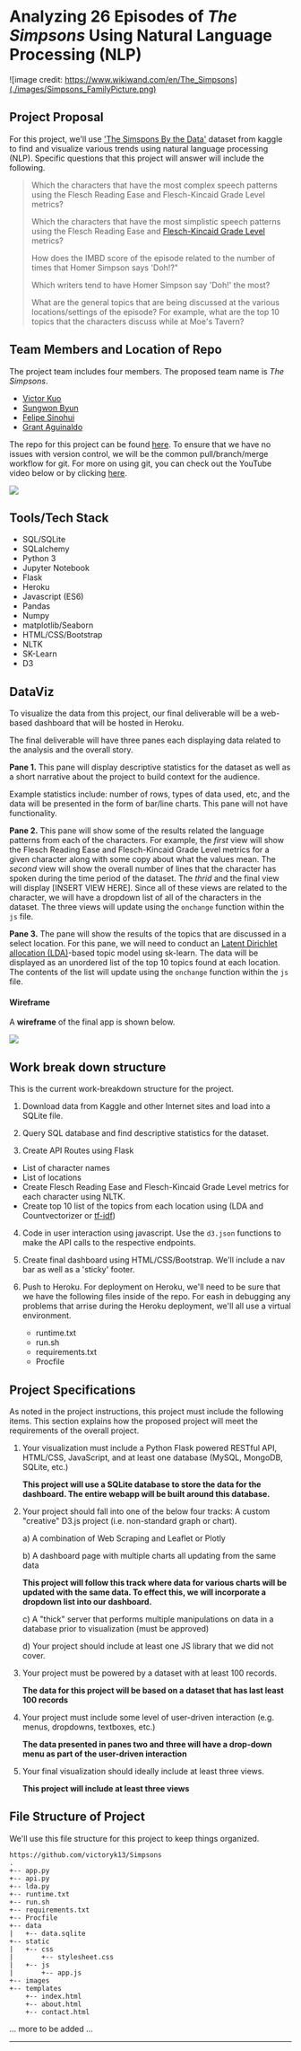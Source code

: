 # Analyzing 26 Episodes of *The Simpsons* Using Natural Language Processing (NLP)

![image credit: https://www.wikiwand.com/en/The_Simpsons](./images/Simpsons_FamilyPicture.png)

## Project Proposal

For this project, we'll use ['The Simspons By the Data'](https://www.kaggle.com/wcukierski/the-simpsons-by-the-data/data) dataset from kaggle to find and visualize various trends using natural language processing (NLP).  Specific questions that this project will answer will include the following.

> Which the characters that have the most complex speech patterns using the Flesch Reading Ease and Flesch-Kincaid Grade Level metrics?  
> 
> Which the characters that have the most simplistic speech patterns using the Flesch Reading Ease and [Flesch-Kincaid Grade Level](https://www.wikiwand.com/en/Flesch%E2%80%93Kincaid_readability_tests) metrics?  
> 
> How does the IMBD score of the episode related to the number of times that Homer Simpson says 'Doh!?"
> 
> Which writers tend to have Homer Simpson say 'Doh!' the most?
> 
> What are the general topics that are being discussed at the various locations/settings of the episode?  For example, what are the top 10 topics that the characters discuss while at Moe's Tavern?  

## Team Members and Location of Repo

The project team includes four members.  The proposed team name is *The Simpsons*.

* [Victor Kuo](https://github.com/victoryk13)
* [Sungwon Byun](https://github.com/sungwonb)
* [Felipe Sinohui](https://github.com/fsinohui)
* [Grant Aguinaldo](https://github.com/grantaguinaldo)

The repo for this project can be found [here](https://github.com/victoryk13/Simpsons).  To ensure that we have no issues with version control, we will be the common pull/branch/merge workflow for git. For more on using git, you can check out the YouTube video below or by clicking [here](https://youtu.be/HVsySz-h9r4).

![](./images/git.png)


## Tools/Tech Stack

* SQL/SQLite
* SQLalchemy
* Python 3
* Jupyter Notebook
* Flask
* Heroku
* Javascript (ES6)
* Pandas
* Numpy
* matplotlib/Seaborn
* HTML/CSS/Bootstrap
* NLTK
* SK-Learn
* D3

## DataViz

To visualize the data from this project, our final deliverable will be a web-based dashboard that will be hosted in Heroku.

The final deliverable will have three panes each displaying data related to the analysis and the overall story.

**Pane 1.**  This pane will display descriptive statistics for the dataset as well as a short narrative about the project to build context for the audience. 

Example statistics include: number of rows, types of data used, etc, and the data will be presented in the form of bar/line charts.  This pane will not have functionality.

**Pane 2.**  This pane will show some of the results related the language patterns from each of the characters.  For example, the *first* view will show the Flesch Reading Ease and Flesch-Kincaid Grade Level metrics for a given character along with some copy about what the values mean.  The *second* view will show the overall number of lines that the character has spoken during the time period of the dataset. The *thrid* and the final view will display [INSERT VIEW HERE].  Since all of these views are related to the character, we will have a dropdown list of all of the characters in the dataset.  The three views will update using the `onchange` function within the `js` file. 

**Pane 3.** The pane will show the results of the topics that are discussed in a select location.  For this pane, we will need to conduct an [Latent Dirichlet allocation (LDA)](https://www.wikiwand.com/en/Latent_Dirichlet_allocation)-based topic model using sk-learn.  The data will be displayed as an unordered list of the top 10 topics found at each location.  The contents of the list will update using the `onchange` function within the `js` file.

#### Wireframe

A **wireframe** of the final app is shown below.

![](./images/wireframe.png)

## Work break down structure

This is the current work-breakdown structure for the project.  

1.  Download data from Kaggle and other Internet sites and load into a SQLite file.

2.  Query SQL database and find descriptive statistics for the dataset.

3.  Create API Routes using Flask

* List of character names
* List of locations
* Create Flesch Reading Ease and Flesch-Kincaid Grade Level metrics for each character using NLTK.
* Create top 10 list of the topics from each location using (LDA and Countvectorizer or [tf-idf](https://nlp.stanford.edu/IR-book/html/htmledition/tf-idf-weighting-1.html))

4.  Code in user interaction using javascript.  Use the `d3.json` functions to make the API calls to the respective endpoints.

4.  Create final dashboard using HTML/CSS/Bootstrap.  We'll include a nav bar as well as a 'sticky' footer. 

6.  Push to Heroku.  For deployment on Heroku, we'll need to be sure that we have the following files inside of the repo. For eash in debugging any problems that arrise during the Heroku deployment, we'll all use a virtual environment. 

	* runtime.txt
	* run.sh
	* requirements.txt
	* Procfile


## Project Specifications

As noted in the project instructions, this project must include the following items.  This section explains how the proposed project will meet the requirements of the overall project.


1.  Your visualization must include a Python Flask powered RESTful API, HTML/CSS, JavaScript, and at least one database (MySQL, MongoDB, SQLite, etc.)

	**This project will use a SQLite database to store the data for the dashboard.  The entire webapp will be built around this database.**

2.  Your project should fall into one of the below four tracks: 
A custom "creative" D3.js project (i.e. non-standard graph or chart).

	a) A combination of Web Scraping and Leaflet or Plotly

	b) A dashboard page with multiple charts all updating from the same data
	
	**This project will follow this track where data for various charts will be updated with the same data.  To effect this, we will incorporate a dropdown list into our dashboard.**

	c) A "thick" server that performs multiple manipulations on data in a database prior to visualization (must be approved)

	d) Your project should include at least one JS library that we did not cover.

3.  Your project must be powered by a dataset with at least 100 records.

	**The data for this project will be based on a dataset that has last least 100 records**

4.  Your project must include some level of user-driven interaction (e.g. menus, dropdowns, textboxes, etc.)

	**The data presented in panes two and three will have a drop-down menu as part of the user-driven interaction**

5.  Your final visualization should ideally include at least three views.

	**This project will include at least three views**


## File Structure of Project

We'll use this file structure for this project to keep things organized.
	
```
https://github.com/victoryk13/Simpsons
.
+-- app.py
+-- api.py
+-- lda.py
+-- runtime.txt
+-- run.sh
+-- requirements.txt
+-- Procfile
+-- data
|   +-- data.sqlite
+-- static
|   +-- css
|		+-- stylesheet.css
|   +-- js
|		+-- app.js
+-- images
+-- templates
	+-- index.html
	+-- about.html
	+-- contact.html

```
... more to be added ...

***